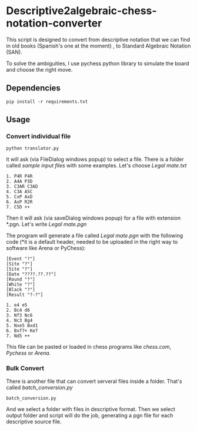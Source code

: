 # Descriptive2algebraic-chess-notation-converter
This script is designed to convert from descriptive notation that we can find in old books (Spanish's one at the moment) , to Standard Algebraic Notation (SAN).

To solve the ambiguities, I use pychess python library to simulate the board and choose the right move.

## Dependencies
 ```pip install -r requirements.txt```

## Usage
### Convert individual file
```python translator.py```

it will ask (via FileDialog windows popup) to select a file. There is a folder called *sample input files* with some examples. Let's choose *Legal mate.txt* 
```
1. P4R P4R
2. A4A P3D
3. C3AR C3AD
4. C3A A5C
5. CxP AxD
6. AxP R2R
7. C5D ++
```
Then it will ask (via saveDialog windows popup) for a file with extension *.pgn. Let's write *Legal mate.pgn*

The program will generate a file called *Legal mate.pgn* with the following code (*it is a default header, needed to be uploaded in the right way to software like Arena or PyChess):

```
[Event "?"]
[Site "?"]
[Site "?"]
[Date "????.??.??"]
[Round "?"]
[White "?"]
[Black "?"]
[Result "?-?"]

1. e4 e5
2. Bc4 d6
3. Nf3 Nc6
4. Nc3 Bg4
5. Nxe5 Bxd1
6. Bxf7+ Ke7
7. Nd5 ++
```

This file can be pasted or loaded in chess programs like *chess.com*, *Pychess* or *Arena*.

### Bulk Convert 
There is another file that can convert serveral files inside a folder. That's called *batch_conversion.py*

```batch_conversion.py```

And we select a folder with files in descriptive format. Then we select output folder and script will do the job, generating a pgn file for each descriptive source file.








